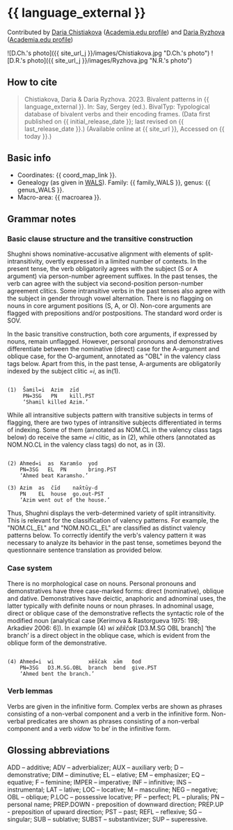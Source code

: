 # {{ language_external }}
Contributed by [Daria Chistiakova](https://www.hse.ru/org/persons/208533017) ([Academia.edu profile](https://scopus.academia.edu/ДашаЧистякова)) and [Daria Ryzhova](https://www.hse.ru/en/org/persons/65846678) 
([Academia.edu profile](https://he.academia.edu/DariaRyzhova))

![D.Ch.'s photo]({{ site_url_j }}/images/Chistiakova.jpg "D.Ch.'s photo")
![D.R.'s photo]({{ site_url_j }}/images/Ryzhova.jpg "N.R.'s photo")

## How to cite
> Chistiakova, Daria & Daria Ryzhova. 2023. Bivalent patterns in {{ language_external }}. 
> In: Say, Sergey (ed.). BivalTyp: Typological database of bivalent verbs and their encoding frames. 
> (Data first published on {{ initial_release_date }}; 
> last revised on {{ last_release_date }}.) (Available online at {{ site_url }}, 
> Accessed on {{ today }}.)

## Basic info
- Coordinates: {{ coord_map_link }}.
- Genealogy (as given in [WALS](https://wals.info/)). Family: {{ family_WALS }}, genus: {{ genus_WALS }}.
- Macro-area: {{ macroarea }}.

## Grammar notes

### Basic clause structure and the transitive construction

Shughni shows nominative-accusative alignment with elements of split-intransitivity, overtly expressed in a limited number of contexts. In the present tense, the verb obligatorily agrees with the subject (S or A argument) via person-number agreement suffixes. In the past tenses, the verb can agree with the subject via second-position person-number agreement clitics. Some intransitive verbs in the past tenses also agree with the subject in gender through vowel alternation. There is no flagging on nouns in core argument positions (S, A, or O). Non-core arguments are flagged  with prepositions and/or postpositions. The standard word order is SOV.

In the basic transitive construction, both core arguments, if expressed by nouns, remain unflagged. However, personal pronouns and demonstratives differentiate between the nominative (direct) case for the A-argument and oblique case, for the O-argument, annotated as "OBL" in the valency class tags below. Apart from this, in the past tense, A-arguments are obligatorily indexed by the subject clitic *=i*, as in(1).

```

(1)  Šamil=i  Azim  zīd
     PN=3SG   PN    kill.PST
     ‘Shamil killed Azim.’

```

While all intransitive subjects pattern with transitive subjects in terms of flagging, there are two types of intransitive subjects differentiated in terms of indexing. Some of them (annotated as NOM.CL in the valency class tags below) do receive the same *=i* clitic, as in (2), while others (annotated as NOM.NO.CL in the valency class tags) do not, as in (3).

```

(2) Ahmed=i  as  Karamšo  yod
    PN=3SG   EL  PN       bring.PST
    ‘Ahmed beat Karamsho.’

(3) Azim  as  čīd    nax̌tūy-d
    PN    EL  house  go.out-PST
    ‘Azim went out of the house.’

```

Thus, Shughni displays the verb-determined variety of split intransitivity. This is relevant for the classification of valency patterns. For example, the "NOM.CL_EL" and "NOM.NO.CL_EL" are classified as distinct valency patterns below. To correctly identify the verb's valency pattern it was necessary to analyze its behavior in the past tense, sometimes beyond the questionnaire sentence translation as provided below.

### Case system
There is no morphological case on nouns. Personal pronouns and demonstratives have three case-marked forms: direct (nominative), oblique and dative. Demonstratives have deictic, anaphoric and adnominal uses, the latter typically with definite nouns or noun phrases. In adnominal usage, direct or oblique case of the demonstrative reflects the syntactic role of the modified noun (analytical case [Kerimova & Rastorgueva 1975: 198; Arkadiev 2006: 6]). In example (4) *wi xêx̌čak* [D3.M.SG OBL branch] ‘the branch’ is a direct object in the oblique case, which is evident from the oblique form of the demonstrative.

```

(4) Ahmed=i  wi           xêx̌čak  xām   δod
    PN=3SG   D3.M.SG.OBL  branch  bend  give.PST
    ‘Ahmed bent the branch.’

```

### Verb lemmas
Verbs are given in the infinitive form. Complex verbs are shown as phrases consisting of a non-verbal component and a verb in the infinitive form. Non-verbal predicates are shown as phrases consisting of a non-verbal component and a verb *vidow* ‘to be’ in the infinitive form.



## Glossing abbreviations
ADD – additive; ADV – adverbializer; AUX – auxiliary verb; D – demonstrative; DIM – diminutive; EL – elative; EM – emphasizer; EQ – equative; F – feminine; IMPER – imperative; INF – infinitive; INS – instrumental; LAT – lative; LOC – locative; M – masculine; NEG – negative; OBL – oblique; P.LOC – possessive locative; PF – perfect; PL – pluralis; PN –  personal name; PREP.DOWN - preposition of downward direction; PREP.UP - preposition of upward direction; PST – past; REFL – reflexive; SG – singular; SUB – sublative; SUBST – substantivizer; SUP – superessive.
